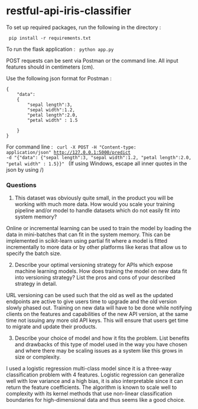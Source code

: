 # restful-api-iris-classifier

To set up required packages, run the following in the directory :

<code> pip install -r requirements.txt </code>

To run the flask application : <code> python app.py </code>

POST requests can be sent via Postman or the command line. All input features should in centimeters (cm).

Use the following json format for Postman :
```
{
	"data": 
	{
		"sepal length":3, 
		"sepal width":1.2, 
		"petal length":2.0, 
		"petal width" : 1.5

	}
} 
```

For command line : <code> curl -X POST -H "Content-type: application/json" http://127.0.0.1:5000/predict -d "{\"data\": {\"sepal length\":3, \"sepal width\":1.2, \"petal length\":2.0, \"petal width\" : 1.5}}" </code> 
(If using Windows, escape all inner quotes in the json by using /)

### Questions
1. This dataset was obviously quite small, in the product you will be working with much
more data. How would you scale your training pipeline and/or model to handle datasets
which do not easily fit into system memory?

Online or incremental learning can be used to train the model by loading the data in mini-batches that can fit in the system memory. This can be implemented in scikit-learn using partial fit where a model is fitted incrementally to more data or by other platforms like keras that allow us to specify the batch size.

2. Describe your optimal versioning strategy for APIs which expose machine learning
models. How does training the model on new data fit into versioning strategy? List the
pros and cons of your described strategy in detail.

URL versioning can be used such that the old as well as the updated endpoints are active to give users time to upgrade and the old version slowly phased out. Training on new data will have to be done while notifying clients on the features and capabilities of the new API version, at the same time not issuing any more old API keys. This will ensure that users get time to migrate and update their products.

3. Describe your choice of model and how it fits the problem. List benefits and drawbacks
of this type of model used in the way you have chosen and where there may be scaling
issues as a system like this grows in size or complexity.

I used a logistic regression multi-class model since it is a three-way classification problem with 4 features. Logistic regression can generalize well with low variance and a high bias, it is also interpretable since it can return the feature coefficients. The algorithm is known to scale well to complexity with its kernel methods that use non-linear classification boundaries for high-dimensional data and thus seems like a good choice. 
